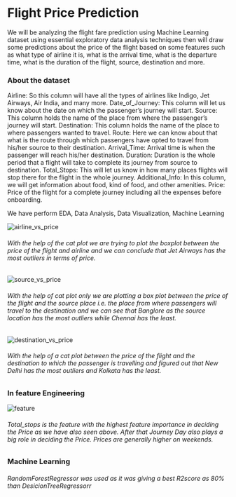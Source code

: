 # Flight Price Prediction

We will be analyzing the flight fare prediction using Machine Learning dataset using essential exploratory data analysis techniques then will draw some predictions about the price of the flight based on some features such as what type of airline it is, what is the arrival time, what is the departure time, what is the duration of the flight, source, destination and more.

### About the dataset
Airline: So this column will have all the types of airlines like Indigo, Jet Airways, Air India, and many more.
Date_of_Journey: This column will let us know about the date on which the passenger’s journey will start.
Source: This column holds the name of the place from where the passenger’s journey will start.
Destination: This column holds the name of the place to where passengers wanted to travel.
Route: Here we can know about that what is the route through which passengers have opted to travel from his/her source to their destination.
Arrival_Time: Arrival time is when the passenger will reach his/her destination.
Duration: Duration is the whole period that a flight will take to complete its journey from source to destination.
Total_Stops: This will let us know in how many places flights will stop there for the flight in the whole journey.
Additional_Info: In this column, we will get information about food, kind of food, and other amenities.
Price: Price of the flight for a complete journey including all the expenses before onboarding.

We have perform EDA, Data Analysis, Data Visualization, Machine Learning


![airline_vs_price](https://user-images.githubusercontent.com/67755812/210572264-d95de817-af4d-4f99-89fe-51f76e721ba4.png)

###### With the help of the cat plot we are trying to plot the boxplot between the price of the flight and airline and we can conclude that Jet Airways has the most outliers in terms of price.

![source_vs_price](https://user-images.githubusercontent.com/67755812/210572403-ff088b08-8af2-4fbb-bddd-59cfd34adc32.png)

###### With the help of cat plot only we are plotting a box plot between the price of the flight and the source place i.e. the place from where passengers will travel to the destination and we can see that Banglore as the source location has the most outliers while Chennai has the least.


![destination_vs_price](https://user-images.githubusercontent.com/67755812/210572590-d106e2fc-e47b-4854-b34e-c1136695727e.png)

###### With the help of a cat plot between the price of the flight and the destination to which the passenger is travelling and figured out that New Delhi has the most outliers and Kolkata has the least.


### In feature Engineering


![feature](https://user-images.githubusercontent.com/67755812/210572936-ad86251c-3d9a-4bdc-8f30-9d52b48b6a4b.png)


###### Total_stops is the feature with the highest feature importance in deciding the Price as we have also seen above. After that Journey Day also plays a big role in deciding the Price. Prices are generally higher on weekends.

### Machine Learning
###### RandomForestRegressor was used as it was giving a best R2score as 80% than DesicionTreeRegressorr
